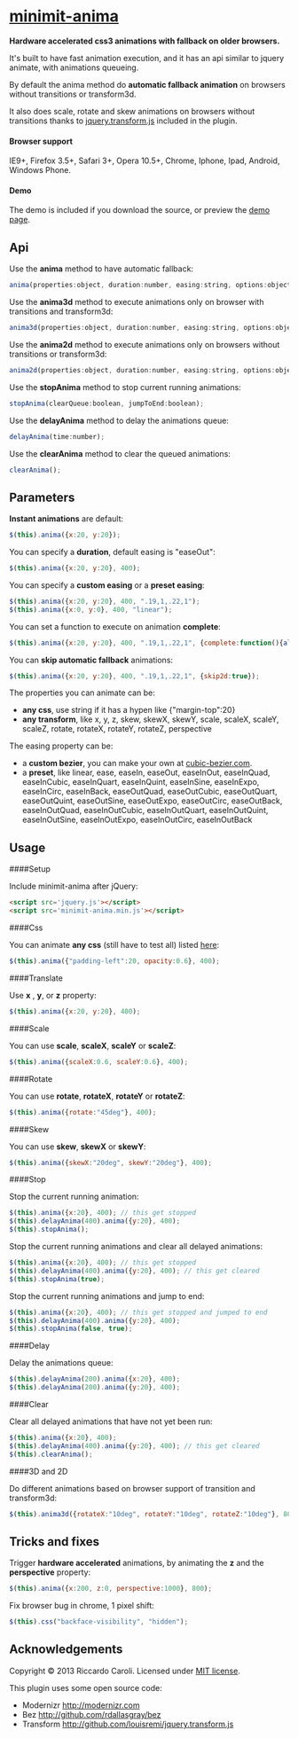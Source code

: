 # [minimit-anima](http://www.minimit.com/projects/code/minimit-anima-plugin)

**Hardware accelerated css3 animations with fallback on older browsers.**

It's built to have fast animation execution, and it has an api similar to jquery animate, with animations queueing.

By default the anima method do **automatic fallback animation** on browsers without transitions or transform3d.

It also does scale, rotate and skew animations on browsers without transitions thanks to <a href="https://github.com/louisremi/jquery.transform.js" target="_blank">jquery.transform.js</a> included in the plugin.

#### Browser support
IE9+, Firefox 3.5+, Safari 3+, Opera 10.5+, Chrome, Iphone, Ipad, Android, Windows Phone.

#### Demo
The demo is included if you download the source, or preview the [demo page](http://htmlpreview.github.io/?http://github.com/minimit/minimit-anima/blob/master/demo.html).

Api
-------

Use the **anima** method to have automatic fallback:

``` javascript
anima(properties:object, duration:number, easing:string, options:object);
```

Use the **anima3d** method to execute animations only on browser with transitions and transform3d:

``` javascript
anima3d(properties:object, duration:number, easing:string, options:object);
```

Use the **anima2d** method to execute animations only on browsers without transitions or transform3d:

``` javascript
anima2d(properties:object, duration:number, easing:string, options:object);
```

Use the **stopAnima** method to stop current running animations:

``` javascript
stopAnima(clearQueue:boolean, jumpToEnd:boolean);
```

Use the **delayAnima** method to delay the animations queue:

``` javascript
delayAnima(time:number);
```

Use the **clearAnima** method to clear the queued animations:

``` javascript
clearAnima();
```

Parameters
-------

**Instant animations** are default:

``` javascript
$(this).anima({x:20, y:20});
```

You can specify a **duration**, default easing is "easeOut":

``` javascript
$(this).anima({x:20, y:20}, 400);
```

You can specify a **custom easing** or a **preset easing**:

``` javascript
$(this).anima({x:20, y:20}, 400, ".19,1,.22,1");
$(this).anima({x:0, y:0}, 400, "linear");
```

You can set a function to execute on animation **complete**:

``` javascript
$(this).anima({x:20, y:20}, 400, ".19,1,.22,1", {complete:function(){alert("done");}});
```

You can **skip automatic fallback** animations:

``` javascript
$(this).anima({x:20, y:20}, 400, ".19,1,.22,1", {skip2d:true});
```

The properties you can animate can be:
* **any css**, use string if it has a hypen like {"margin-top":20}
* **any transform**, like x, y, z, skew, skewX, skewY, scale, scaleX, scaleY, scaleZ, rotate, rotateX, rotateY, rotateZ, perspective

The easing property can be:
* a **custom bezier**, you can make your own at [cubic-bezier.com](http://cubic-bezier.com).
* a **preset**, like linear, ease, easeIn, easeOut, easeInOut, easeInQuad, easeInCubic, easeInQuart, easeInQuint, easeInSine, easeInExpo, easeInCirc, easeInBack, easeOutQuad, easeOutCubic, easeOutQuart, easeOutQuint, easeOutSine, easeOutExpo, easeOutCirc, easeOutBack, easeInOutQuad, easeInOutCubic, easeInOutQuart, easeInOutQuint, easeInOutSine, easeInOutExpo, easeInOutCirc, easeInOutBack

Usage
-------

####Setup

Include minimit-anima after jQuery:

``` html
<script src='jquery.js'></script>
<script src='minimit-anima.min.js'></script>
```

####Css

You can animate **any css** (still have to test all) listed [here](http://developer.mozilla.org/en-US/docs/Web/CSS/CSS_animated_properties?redirectlocale=en-US&redirectslug=CSS%2FCSS_animated_properties):

``` javascript
$(this).anima({"padding-left":20, opacity:0.6}, 400);
```

####Translate

Use **x** , **y**, or **z** property:

``` javascript
$(this).anima({x:20, y:20}, 400);
```

####Scale

You can use **scale**, **scaleX**, **scaleY** or **scaleZ**:

``` javascript
$(this).anima({scaleX:0.6, scaleY:0.6}, 400);
```

####Rotate

You can use **rotate**, **rotateX**, **rotateY** or **rotateZ**:

``` javascript
$(this).anima({rotate:"45deg"}, 400);
```

####Skew

You can use **skew**, **skewX** or **skewY**:

``` javascript
$(this).anima({skewX:"20deg", skewY:"20deg"}, 400);
```

####Stop

Stop the current running animation:

``` javascript
$(this).anima({x:20}, 400); // this get stopped
$(this).delayAnima(400).anima({y:20}, 400);
$(this).stopAnima();
```

Stop the current running animations and clear all delayed animations:

``` javascript
$(this).anima({x:20}, 400); // this get stopped
$(this).delayAnima(400).anima({y:20}, 400); // this get cleared
$(this).stopAnima(true);
```

Stop the current running animations and jump to end:

``` javascript
$(this).anima({x:20}, 400); // this get stopped and jumped to end
$(this).delayAnima(400).anima({y:20}, 400);
$(this).stopAnima(false, true);
```

####Delay

Delay the animations queue:

``` javascript
$(this).delayAnima(200).anima({x:20}, 400);
$(this).delayAnima(200).anima({y:20}, 400);
```

####Clear

Clear all delayed animations that have not yet been run:

``` javascript
$(this).anima({x:20}, 400);
$(this).delayAnima(400).anima({y:20}, 400); // this get cleared
$(this).clearAnima();
```

####3D and 2D

Do different animations based on browser support of transition and transform3d:

``` javascript
$(this).anima3d({rotateX:"10deg", rotateY:"10deg", rotateZ:"10deg"}, 800).anima2d({scale:0.8}, 800);
```

Tricks and fixes
-------

Trigger **hardware accelerated** animations, by animating the **z** and the **perspective** property:

``` javascript
$(this).anima({x:200, z:0, perspective:1000}, 800);
```

Fix browser bug in chrome, 1 pixel shift:

``` javascript
$(this).css("backface-visibility", "hidden");
```

Acknowledgements
-------
Copyright © 2013 Riccardo Caroli. Licensed under [MIT license](http://www.opensource.org/licenses/mit-license.php).

This plugin uses some open source code:
* Modernizr http://modernizr.com
* Bez http://github.com/rdallasgray/bez
* Transform http://github.com/louisremi/jquery.transform.js

